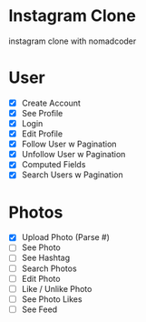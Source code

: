 # Instagram Clone

instagram clone with nomadcoder

# User
- [X] Create Account
- [X] See Profile
- [X] Login
- [X] Edit Profile
- [X] Follow User w Pagination
- [X] Unfollow User w Pagination
- [X] Computed Fields
- [X] Search Users w Pagination

# Photos
- [X] Upload Photo (Parse #)
- [ ] See Photo
- [ ] See Hashtag
- [ ] Search Photos
- [ ] Edit Photo
- [ ] Like / Unlike Photo
- [ ] See Photo Likes
- [ ] See Feed

